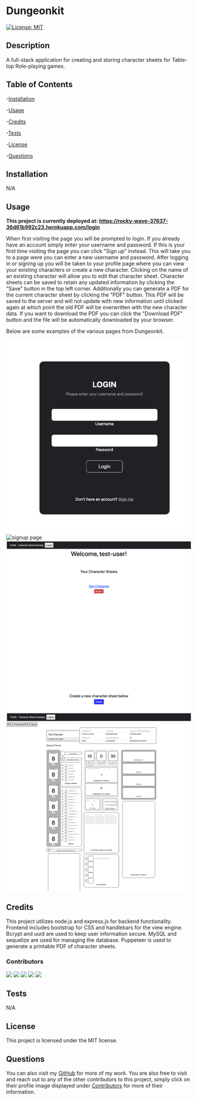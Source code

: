 # Dungeonkit

[![License: MIT](https://img.shields.io/badge/License-MIT-yellow.svg)](https://opensource.org/licenses/MIT)

## Description

A full-stack application for creating and storing character sheets for Table-top Role-playing games.

## Table of Contents

-[Installation](#installation)

-[Usage](#usage)

-[Credits](#credits)

-[Tests](#tests)

-[License](#license)

-[Questions](#questions)

## Installation

N/A

## Usage
**This project is currently deployed at: https://rocky-wave-37637-36d61b992c23.herokuapp.com/login**

When first visiting the page you will be prompted to login. If you already have an account simply enter your username and password. If this is your first time visiting the page you can click "Sign up" instead. This will take you to a page were you can enter a new username and password.
After logging in or signing up you will be taken to your profile page where you can view your existing characters or create a new character. Clicking on the name of an existing character will allow you to edit that character sheet. Character sheets can be saved to retain any updated information by clicking the "Save" button in the top left corner. Additionally you can generate a PDF for the current character sheet by clicking the "PDF" button. This PDF will be saved to the server and will not update with new information until clicked again at which point the old PDF will be overwritten with the new character data. If you want to download the PDF you can click the "Download PDF" button and the file will be automatically downloaded by your browser.

Below are some examples of the various pages from Dungeonkit.

![login page](/screenshots/login.png)
![signup page](/screenshots/![signup](https://github.com/brycehadl/Dungeon_Kit/assets/133932050/200a1239-a2dc-41b2-94eb-49809507d2cf)
)
![profile page](/screenshots/profile.png)
![character sheet](/screenshots/charsheet.png)

## Credits

This project utilizes node.js and express.js for backend functionality. Frontend includes bootstrap for CSS and handlebars for the view engine. Bcrypt and uuid are used to keep user information secure. MySQL and sequelize are used for managing the database. Puppeteer is used to generate a printable PDF of character sheets.

### **Contributors**

[![](https://github.com/Chase-Garrett.png?size=50)](https://github.com/Chase-Garrett)
[![](https://github.com/dan-watkins.png?size=50)](https://github.com/dan-watkins)
[![](https://github.com/brycehadl.png?size=50)](https://github.com/brycehadl)
[![](https://github.com/TooSparky.png?size=50)](https://github.com/TooSparky)
[![](https://github.com/bryanreyes8991.png?size=50)](https://github.com/bryanreyes8991)

## Tests

N/A

## License

This project is licensed under the MIT license.

## Questions
You can also visit my [GitHub](https://github.com/brycehadl) for more of my work. You are also free to visit and reach out to any of the other contributors to this project, simply click on their profile image displayed under [Contributors](#contributors) for more of their information.
